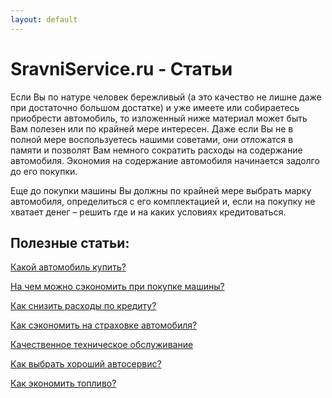 ```yaml
---
layout: default
---
```



# SravniService.ru - Статьи 


Если Вы по натуре человек бережливый (а это качество не лишне даже при достаточно большом достатке) и уже имеете или собираетесь приобрести автомобиль, то изложенный ниже материал может быть Вам полезен или по крайней мере интересен. Даже если Вы не в полной мере воспользуетесь нашими советами, они отложатся в памяти и позволят Вам немного сократить расходы на содержание автомобиля.
Экономия на содержание автомобиля начинается задолго до его покупки.


Еще до покупки машины Вы должны по крайней мере выбрать марку автомобиля, определиться с его комплектацией и, если на покупку не хватает денег – решить где и на каких условиях кредитоваться.


## Полезные статьи:


<a href="{{site.baseurl}}/article/Kakoj_avtomobil_kupit">Какой автомобиль купить?</a>

<a href="{{site.baseurl}}/article/Na_chem_mozhno_sjekonomit_pri_pokupke_mashiny">На чем можно сэкономить при покупке машины?</a>

<a href="{{site.baseurl}}/article/Kak_snizit_rashody_po_kreditu">Как снизить расходы по кредиту?</a>

<a href="{{site.baseurl}}/article/Kak_sjekonomit_na_strahovke_avtomobilja">Как сэкономить на страховке автомобиля?</a>

<a href="{{site.baseurl}}/article/Кachestvennoe_tehnicheskoe_obsluzhivanie">Качественное техническое обслуживание</a>

<a href="{{site.baseurl}}/article/Kak_vybrat_horoshij_avtoservis">Как выбрать хороший автосервис?</a>

<a href="{{site.baseurl}}/article/Kak_jekonomit_toplivo">Как экономить топливо?</a>


